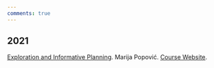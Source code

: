 ```yaml
---
comments: true
---
```


## 2021

[Exploration and Informative Planning](https://www.youtube.com/watch?v=3w5YIYN-y8o). Marija Popović. [Course Website](https://dmar-bonn.com/teaching/dmar2021/). 
